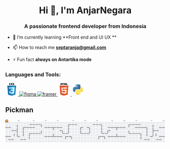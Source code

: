 <h1 align="center">Hi 👋, I'm AnjarNegara</h1>
<h3 align="center">A passionate frontend developer from Indonesia</h3>

- 🌱 I’m currently learning **Front end and UI UX **

- 📫 How to reach me **septaranja@gmail.com**

- ⚡ Fun fact **always on Antartika mode**

<p align="left">
</p>

<h3 align="left">Languages and Tools:</h3>
<p align="left"> <a href="https://www.w3schools.com/css/" target="_blank" rel="noreferrer"> <img src="https://raw.githubusercontent.com/devicons/devicon/master/icons/css3/css3-original-wordmark.svg" alt="css3" width="40" height="40"/> </a> <a href="https://www.figma.com/" target="_blank" rel="noreferrer"> <img src="https://www.vectorlogo.zone/logos/figma/figma-icon.svg" alt="figma" width="40" height="40"/> </a> <a href="https://www.framer.com/" target="_blank" rel="noreferrer"> <img src="https://www.vectorlogo.zone/logos/framer/framer-icon.svg" alt="framer" width="40" height="40"/> </a> <a href="https://www.w3.org/html/" target="_blank" rel="noreferrer"> <img src="https://raw.githubusercontent.com/devicons/devicon/master/icons/html5/html5-original-wordmark.svg" alt="html5" width="40" height="40"/> </a> <a href="https://www.python.org" target="_blank" rel="noreferrer"> <img src="https://raw.githubusercontent.com/devicons/devicon/master/icons/python/python-original.svg" alt="python" width="40" height="40"/> </a> </p>


<h2>Pickman</h2>

<picture>
  <source media="(prefers-color-scheme: dark)" srcset="https://raw.githubusercontent.com/anjarnegara/anjarnegara/output/pacman-contribution-graph-dark.svg">
  <source media="(prefers-color-scheme: light)" srcset="https://raw.githubusercontent.com/anjarnegara/anjarnegara/output/pacman-contribution-graph.svg">
  <img alt="pacman contribution graph" src="https://raw.githubusercontent.com/anjarnegara/anjarnegara/output/pacman-contribution-graph.svg">
</picture>

###
